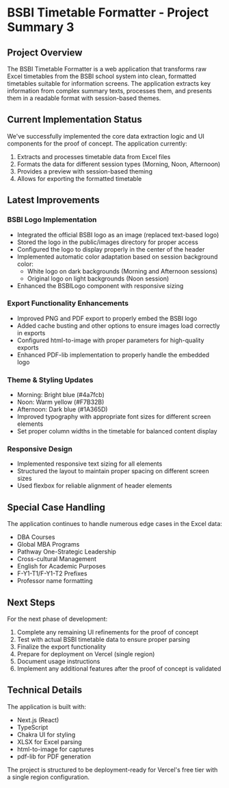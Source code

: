 # BSBI Timetable Formatter - Project Summary 3

## Project Overview
The BSBI Timetable Formatter is a web application that transforms raw Excel timetables from the BSBI school system into clean, formatted timetables suitable for information screens. The application extracts key information from complex summary texts, processes them, and presents them in a readable format with session-based themes.

## Current Implementation Status
We've successfully implemented the core data extraction logic and UI components for the proof of concept. The application currently:

1. Extracts and processes timetable data from Excel files
2. Formats the data for different session types (Morning, Noon, Afternoon)
3. Provides a preview with session-based theming
4. Allows for exporting the formatted timetable

## Latest Improvements

### BSBI Logo Implementation
- Integrated the official BSBI logo as an image (replaced text-based logo)
- Stored the logo in the public/images directory for proper access
- Configured the logo to display properly in the center of the header
- Implemented automatic color adaptation based on session background color:
  - White logo on dark backgrounds (Morning and Afternoon sessions)
  - Original logo on light backgrounds (Noon session)
- Enhanced the BSBILogo component with responsive sizing

### Export Functionality Enhancements
- Improved PNG and PDF export to properly embed the BSBI logo
- Added cache busting and other options to ensure images load correctly in exports
- Configured html-to-image with proper parameters for high-quality exports
- Enhanced PDF-lib implementation to properly handle the embedded logo

### Theme & Styling Updates
- Morning: Bright blue (#4a7fcb)
- Noon: Warm yellow (#F7B32B)
- Afternoon: Dark blue (#1A365D)
- Improved typography with appropriate font sizes for different screen elements
- Set proper column widths in the timetable for balanced content display

### Responsive Design
- Implemented responsive text sizing for all elements
- Structured the layout to maintain proper spacing on different screen sizes
- Used flexbox for reliable alignment of header elements

## Special Case Handling
The application continues to handle numerous edge cases in the Excel data:

- DBA Courses
- Global MBA Programs
- Pathway One-Strategic Leadership
- Cross-cultural Management
- English for Academic Purposes
- F-Y1-T1/F-Y1-T2 Prefixes
- Professor name formatting

## Next Steps
For the next phase of development:

1. Complete any remaining UI refinements for the proof of concept
2. Test with actual BSBI timetable data to ensure proper parsing
3. Finalize the export functionality
4. Prepare for deployment on Vercel (single region)
5. Document usage instructions
6. Implement any additional features after the proof of concept is validated

## Technical Details
The application is built with:
- Next.js (React)
- TypeScript
- Chakra UI for styling
- XLSX for Excel parsing
- html-to-image for captures
- pdf-lib for PDF generation

The project is structured to be deployment-ready for Vercel's free tier with a single region configuration. 